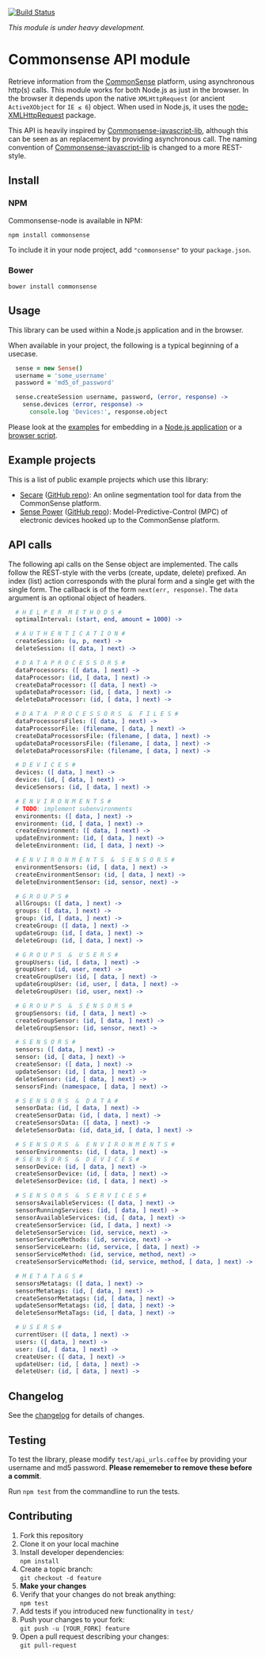 [![Build Status](https://travis-ci.org/senseobservationsystems/commonsense-nodejs-module.png?branch=master)](https://travis-ci.org/https://travis-ci.org/senseobservationsystems/commonsense-nodejs-module)

*This module is under heavy development.*

# Commonsense API module

Retrieve information from the [CommonSense](http://www.sense-os.nl/commonsense) platform, using asynchronous http(s) calls.
This module works for both Node.js as just in the browser. In the browser it depends upon the native `XMLHttpRequest` (or ancient `ActiveXObject` for `IE ≤ 6`) object. When used in Node.js, it uses the [node-XMLHttpRequest](https://github.com/driverdan/node-XMLHttpRequest) package.

This API is heavily inspired by [Commonsense-javascript-lib](https://github.com/senseobservationsystems/commonsense-javascript-lib), although this can be seen as an replacement by providing asynchronous call. The naming convention of [Commonsense-javascript-lib](https://github.com/senseobservationsystems/commonsense-javascript-lib) is changed to a more REST-style.

## Install

### NPM
Commonsense-node is available in NPM:

`npm install commonsense`

To include it in your node project, add `"commonsense"` to your `package.json`.

### Bower

`bower install commonsense`


## Usage

This library can be used within a Node.js application and in the browser.

When available in your project, the following is a typical beginning of a usecase.

````coffeescript
  sense = new Sense()
  username = 'some_username'
  password = 'md5_of_password'

  sense.createSession username, password, (error, response) ->
    sense.devices (error, response) ->
      console.log 'Devices:', response.object
````

Please look at the [examples](examples) for embedding in a [Node.js application](examples/simple.coffee) or a [browser script](examples/simple.html).

## Example projects
This is a list of public example projects which use this library:

- [Secare](http://secare.herokuapp.com) ([GitHub repo](https://github.com/rvlasveld/secare)): An online segmentation tool for data from the CommonSense platform.
- [Sense Power](http://sensepower.herokuapp.com) ([GitHub repo](https://github.com/josvhd/sensepower)): Model-Predictive-Control (MPC) of electronic devices hooked up to the CommonSense platform.

## API calls

The following api calls on the Sense object are implemented.
The calls follow the REST-style with the verbs (create, update, delete) prefixed.
An index (list) action corresponds with the plural form and a single get with the single form.
The callback is of the form `next(err, response)`.
The `data` argument is an optional object of headers.

```coffeescript
  # H E L P E R  M E T H O D S #
  optimalInterval: (start, end, amount = 1000) ->

  # A U T H E N T I C A T I O N #
  createSession: (u, p, next) ->
  deleteSession: ([ data, ] next) ->

  # D A T A P R O C E S S O R S #
  dataProcessors: ([ data, ] next) ->
  dataProcessor: (id, [ data, ] next) ->
  createDataProcessor: ([ data, ] next) ->
  updateDataProcessor: (id, [ data, ] next) ->
  deleteDataProcessor: (id, [ data, ] next) ->

  # D A T A  P R O C E S S O R S  &  F I L E S #
  dataProcessorsFiles: ([ data, ] next) ->
  dataProcessorFile: (filename, [ data, ] next) ->
  createDataProcessorsFile: (filename, [ data, ] next) ->
  updateDataProcessorsFile: (filename, [ data, ] next) ->
  deleteDataProcessorsFile: (filename, [ data, ] next) ->

  # D E V I C E S #
  devices: ([ data, ] next) ->
  device: (id, [ data, ] next) ->
  deviceSensors: (id, [ data, ] next) ->

  # E N V I R O N M E N T S #
  # TODO: implement subenvironments
  environments: ([ data, ] next) ->
  environment: (id, [ data, ] next) ->
  createEnvironment: ([ data, ] next) ->
  updateEnvironment: (id, [ data, ] next) ->
  deleteEnvironment: (id, [ data, ] next) ->

  # E N V I R O N M E N T S  &  S E N S O R S #
  environmentSensors: (id, [ data, ] next) ->
  createEnvironmentSensor: (id, [ data, ] next) ->
  deleteEnvironmentSensor: (id, sensor, next) ->

  # G R O U P S #
  allGroups: ([ data, ] next) ->
  groups: ([ data, ] next) ->
  group: (id, [ data, ] next) ->
  createGroup: ([ data, ] next) ->
  updateGroup: (id, [ data, ] next) ->
  deleteGroup: (id, [ data, ] next) ->

  # G R O U P S  &  U S E R S #
  groupUsers: (id, [ data, ] next) ->
  groupUser: (id, user, next) ->
  createGroupUser: (id, [ data, ] next) ->
  updateGroupUser: (id, user, [ data, ] next) ->
  deleteGroupUser: (id, user, next) ->

  # G R O U P S  &  S E N S O R S #
  groupSensors: (id, [ data, ] next) ->
  createGroupSensor: (id, [ data, ] next) ->
  deleteGroupSensor: (id, sensor, next) ->

  # S E N S O R S #
  sensors: ([ data, ] next) ->
  sensor: (id, [ data, ] next) ->
  createSensor: ([ data, ] next) ->
  updateSensor: (id, [ data, ] next) ->
  deleteSensor: (id, [ data, ] next) ->
  sensorsFind: (namespace, [ data, ] next) ->

  # S E N S O R S  &  D A T A #
  sensorData: (id, [ data, ] next) ->
  createSensorData: (id, [ data, ] next) ->
  createSensorsData: ([ data, ] next) ->
  deleteSensorData: (id, data_id, [ data, ] next) ->

  # S E N S O R S  &  E N V I R O N M E N T S #
  sensorEnvironments: (id, [ data, ] next) ->
  # S E N S O R S  &  D E V I C E S #
  sensorDevice: (id, [ data, ] next) ->
  createSensorDevice: (id, [ data, ] next) ->
  deleteSensorDevice: (id, [ data, ] next) ->

  # S E N S O R S  &  S E R V I C E S #
  sensorsAvailableServices: ([ data, ] next) ->
  sensorRunningServices: (id, [ data, ] next) ->
  sensorAvailableServices: (id, [ data, ] next) ->
  createSensorService: (id, [ data, ] next) ->
  deleteSensorService: (id, service, next) ->
  sensorServiceMethods: (id, service, next) ->
  sensorServiceLearn: (id, service, [ data, ] next) ->
  sensorServiceMethod: (id, service, method, next) ->
  createSensorServiceMethod: (id, service, method, [ data, ] next) ->

  # M E T A T A G S #
  sensorsMetatags: ([ data, ] next) ->
  sensorMetatags: (id, [ data, ] next) ->
  createSensorMetatags: (id, [ data, ] next) ->
  updateSensorMetatags: (id, [ data, ] next) ->
  deleteSensorMetaTags: (id, [ data, ] next) ->

  # U S E R S #
  currentUser: ([ data, ] next) ->
  users: ([ data, ] next) ->
  user: (id, [ data, ] next) ->
  createUser: ([ data, ] next) ->
  updateUser: (id, [ data, ] next) ->
  deleteUser: (id, [ data, ] next) ->
```

## Changelog

See the [changelog](CHANGELOG.md) for details of changes.

## Testing

To test the library, please modify `test/api_urls.coffee` by providing your username and md5 password. **Please rememeber to remove these before a commit**.

Run `npm test` from the commandline to run the tests.

## Contributing

1. Fork this repository
2. Clone it on your local machine
3. Install developer dependencies:<br />
`npm install`
4. Create a topic branch:<br />
`git checkout -d feature`
5. **Make your changes**
6. Verify that your changes do not break anything:<br />
`npm test`
7. Add tests if you introduced new functionality in `test/`
8. Push your changes to your fork:<br />
`git push -u [YOUR_FORK] feature`
9. Open a pull request describing your changes:<br />
`git pull-request`